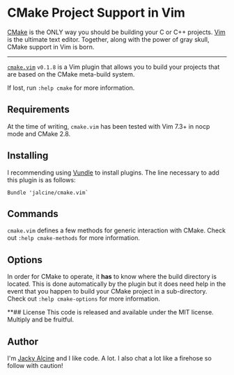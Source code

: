 # CMake Project Support in Vim

[CMake](http://www.cmake.org) is the ONLY way you should be building your C or 
C++ projects. [Vim](http://www.vim.org) is the ultimate text editor. Together, 
along with the power of gray skull, CMake support in Vim is born.

---

[`cmake.vim`](https://github.com/jalcine/cmake.vim/tree/master) `v0.1.8` is a Vim 
plugin that allows you to build your projects that are based on the CMake 
meta-build system.

If lost, run `:help cmake` for more information.

## Requirements
At the time of writing, `cmake.vim` has been tested with Vim 7.3+ in nocp mode 
and CMake 2.8.

## Installing
I recommending using [Vundle](http://github.com/gmarik/vundle) to install 
plugins. The line necessary to add this plugin is as follows:

```viml
Bundle 'jalcine/cmake.vim`
```

## Commands
`cmake.vim` defines a few methods for generic interaction with CMake. Check
out `:help cmake-methods` for more information.

## Options
In order for CMake to operate, it **has** to know where the build directory is 
located. This is done automatically by the plugin but it does need help in the 
event that you happen to build your CMake project in a sub-directory. Check
out `:help cmake-options` for more information.

**## License
This code is released and available under the MIT license. Multiply and be 
fruitful.

## Author
I'm [Jacky Alcine](http://jackyalcine.com) and I like code. A lot. 
I also chat a lot like a firehose so follow with caution!
